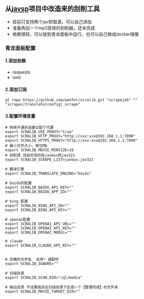 ## 从[javsp](https://github.com/Yuukiy/JavSP)项目中改造来的刮削工具
- 目前只支持两个jav抓取源，可以自己添加
- 准备再加一个mp3音频的刮削器，还未完成
- 依赖很轻，可以放到青龙面板中运行，也可以自己做成docker镜像

### 青龙面板配置
#### 1.添加依赖
* requests
* lxml

#### 2.添加订阅
```shell
ql repo https://github.com/wenfer/scralib.git "scrapejob" "" "scrapes|translate|config|_scrape"

```


#### 3.配置环境变量
```shell
# 网络不通的话建议配个代理
export SCRALIB_USE_PROXY="true"
export SCRALIB_HTTP_PROXY="http://xxx:xxx@192.168.1.1:7890"
export SCRALIB_HTTPS_PROXY="http://xxx:xxx@192.168.1.1:7890"
# 最小文件大小，单位MB
export SCRALIB_MOVIE_MINSIZE=10
# 刮削源 目前实现的有javbus和jav321
export SCRALIB_SCRAPE_LIST=javbus:jav321

# 翻译引擎 
export SCRALIB_TRANSLATE_ENGINE="baidu"

# baidu的配置
export SCRALIB_BAIDU_API_KEY=""
export SCRALIB_BAIDU_APP_ID=""

# bing 配置
export SCRALIB_BING_API_ID=""
export SCRALIB_BING_API_KEY=""

# openai配置
export SCRALIB_OPENAI_API_URL=""
export SCRALIB_OPENAI_API_KEY=""
export SCRALIB_OPENAI_MODEL=""

# claude
export SCRALIB_CLAUDE_API_KEY=""


# 忽略的文件名  支持* 通配符
export SCRALIB_IGNORE=""

# 扫描目录
export SCRALIB_SCAN_DIR="/ql/media"

# 输出目录 不设置就会在扫描目录下生成一个【整理完成】的文件夹
export SCRALIB_MOVIE_TARGET_DIR=""
```